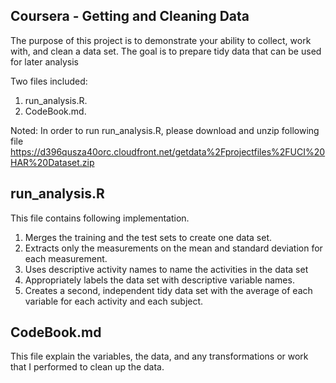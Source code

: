 Coursera - Getting and Cleaning Data
----------------------------------------------------------------------------------
The purpose of this project is to demonstrate your ability to collect, work with, and clean a data set. The goal is to prepare tidy data that can be used for later analysis

Two files included:
1. run_analysis.R.
2. CodeBook.md.

Noted: In order to run run_analysis.R, please download and unzip following file
https://d396qusza40orc.cloudfront.net/getdata%2Fprojectfiles%2FUCI%20HAR%20Dataset.zip



run_analysis.R
----------------------------------------------------------------------------------
This file contains following implementation.

1. Merges the training and the test sets to create one data set.
2. Extracts only the measurements on the mean and standard deviation for each measurement. 
3. Uses descriptive activity names to name the activities in the data set
4. Appropriately labels the data set with descriptive variable names. 
5. Creates a second, independent tidy data set with the average of each variable for each activity and each subject. 



CodeBook.md
----------------------------------------------------------------------------------
This file explain the variables, the data, and any transformations or work that I performed to clean up the data. 

